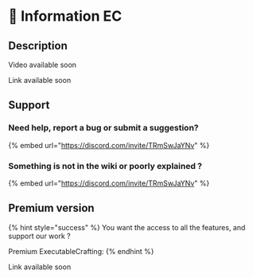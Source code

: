 # 📌 Information EC

## Description&#x20;

Video available soon

Link available soon

## Support

### Need help, report a bug or submit a suggestion?

{% embed url="https://discord.com/invite/TRmSwJaYNv" %}

### Something is not in the wiki or poorly explained ?

{% embed url="https://discord.com/invite/TRmSwJaYNv" %}

## Premium version&#x20;

{% hint style="success" %}
You want the access to all the features, and support our work ?

Premium ExecutableCrafting:
{% endhint %}

Link available soon
